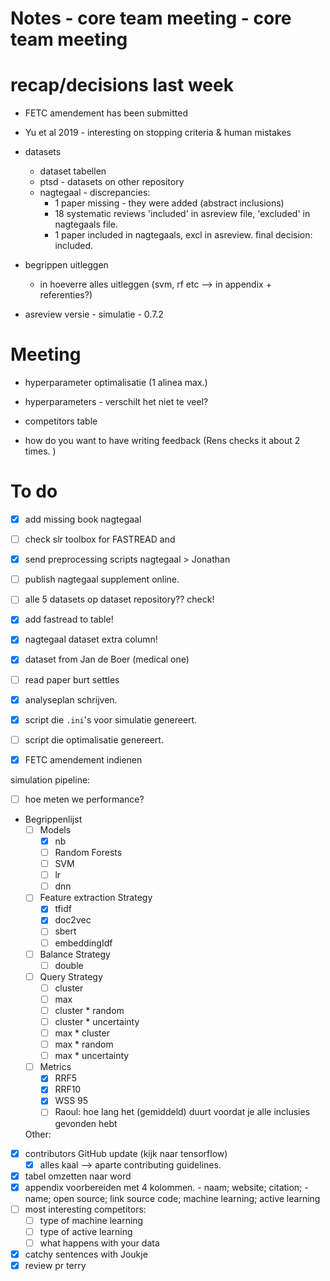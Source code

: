 # Notes - core team meeting - core team meeting

# recap/decisions last week
- FETC amendement has been submitted
- Yu et al 2019 - interesting on stopping criteria & human mistakes 

- datasets 
  - dataset tabellen 
  - ptsd - datasets on other repository
  - nagtegaal - discrepancies: 
    - 1 paper missing - they were added (abstract inclusions)
    - 18 systematic reviews 'included' in asreview file, 'excluded' in nagtegaals file. 
    - 1 paper included in nagtegaals, excl in asreview. final decision: included. 

- begrippen uitleggen 
  - in hoeverre alles uitleggen (svm, rf etc --> in appendix + referenties?)

- asreview versie - simulatie - 0.7.2
  
# Meeting
- hyperparameter optimalisatie (1 alinea max.)
- hyperparameters - verschilt het niet te veel? 

- competitors table

- how do you want to have writing feedback (Rens checks it about 2 times. )



# To do
- [x] add missing book nagtegaal 
- [ ] check slr toolbox for FASTREAD and 
- [x] send preprocessing scripts nagtegaal > Jonathan 
- [ ] publish nagtegaal supplement online. 
- [ ] alle 5 datasets op dataset repository?? check! 
- [x] add fastread to table! 
- [x] nagtegaal dataset extra column!
- [x] dataset from Jan de Boer (medical one)
- [ ] read paper burt settles 
- [x] analyseplan schrijven.
- [x] script die `.ini`'s voor simulatie genereert.
- [ ] script die optimalisatie genereert. 

- [x] FETC amendement indienen

simulation pipeline:
- [ ] hoe meten we performance?
- Begrippenlijst
  - [ ] Models
    - [x] nb
    - [ ] Random Forests
    - [ ] SVM
    - [ ] lr
    - [ ] dnn
  - [ ] Feature extraction Strategy
    - [x] tfidf
    - [x] doc2vec
    - [ ] sbert
    - [ ] embeddingIdf
  - [ ] Balance Strategy
    - [ ] double
  - [ ] Query Strategy
    - [ ] cluster
    - [ ] max
    - [ ] cluster * random
    - [ ] cluster * uncertainty
    - [ ] max * cluster
    - [ ] max * random
    - [ ] max * uncertainty
  - [ ] Metrics
    - [x] RRF5
    - [x] RRF10
    - [x] WSS 95
    - [ ] Raoul: hoe lang het (gemiddeld) duurt voordat je alle inclusies gevonden hebt

  Other:
- [x] contributors GitHub update (kijk naar tensorflow)
  - [x] alles kaal --> aparte contributing guidelines.
- [x] tabel omzetten naar word
- [x] appendix voorbereiden met 4 kolommen. 
        - naam; website; citation; 
        - name; open source; link source code; machine learning; active learning 
- [ ] most interesting competitors:
  - [ ] type of machine learning
  - [ ] type of active learning 
  - [ ] what happens with your data
- [x] catchy sentences with Joukje
- [x] review pr terry
